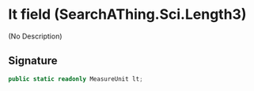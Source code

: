 # lt field (SearchAThing.Sci.Length3)
(No Description)

## Signature
```csharp
public static readonly MeasureUnit lt;
```
